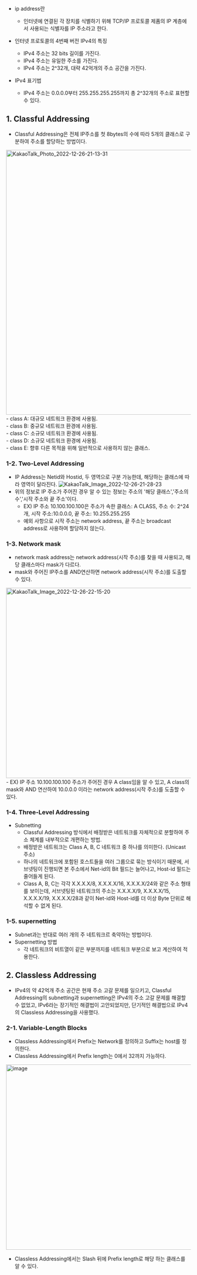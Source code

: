 - ip address란
  -  인터넷에 연결된 각 장치를 식별하기 위해 TCP/IP 프로토콜 제품의 IP 계층에서 사용되는 식별자를 IP 주소라고 한다.

- 인터넷 프로토콜의 4번째 버전 IPv4의 특징
  - IPv4 주소는 32 bits 길이를 가진다.
  - IPv4 주소는 유일한 주소를 가진다.
  - IPv4 주소는 2^32개, 대략 42억개의 주소 공간을 가진다.

- IPv4 표기법
  - IPv4 주소는 0.0.0.0부터 255.255.255.255까지 총 2^32개의 주소로 표현할 수 있다.

## 1. Classful Addressing
  - Classful Addressing은 전체 IP주소를 첫 8bytes의 수에 따라 5개의 클래스로 구분하여 주소를 할당하는 방법이다.
<img width="722" alt="KakaoTalk_Photo_2022-12-26-21-13-31" src="https://user-images.githubusercontent.com/110087065/209547818-219e7d09-a27d-40d1-9582-5d244028a8a0.png">
- class A: 대규모 네트워크 환경에 사용됨.<br/>  
- class B: 중규모 네트워크 환경에 사용됨.<br/>
- class C: 소규모 네트워크 환경에 사용됨.<br/>
- class D: 소규모 네트워크 환경에 사용됨.<br/>
- class E: 향후 다른 목적을 위해 일반적으로 사용하지 않는 클래스.<br/>

### 1-2. Two-Level Addressing
- IP Address는 Netid와 Hostid, 두 영역으로 구분 가능한데, 해당하는 클래스에 따라 영역이 달라진다.
![KakaoTalk_Image_2022-12-26-21-28-23](https://user-images.githubusercontent.com/110087065/209549029-8b37da89-bed6-4f3a-ace3-1c696df52d6d.png)
- 위의 정보로 IP 주소가 주어진 경우 알 수 있는 정보는 주소의 '해당 클래스','주소의 수','시작 주소와 끝 주소'이다.
  - EX) IP 주소 10.100.100.100은 주소가 속한 클래스: A CLASS, 주소 수: 2^24개, 시작 주소:10.0.0.0, 끝 주소: 10.255.255.255
  - 예외 사항으로 시작 주소는 network address, 끝 주소는 broadcast address로 사용하여 할당하지 않는다.
  
### 1-3. Network mask
- network mask address는 network address(시작 주소)를 찾을 때 사용되고, 해당 클래스마다 mask가 다르다.
- mask와 주어진 IP주소를 AND연산하면 network address(시작 주소)를 도출할 수 있다.
<img width="519" alt="KakaoTalk_Image_2022-12-26-22-15-20" src="https://user-images.githubusercontent.com/110087065/209552929-17f32d3d-c7b4-42bc-8020-373d2eca3e04.png">
  - EX) IP 주소 10.100.100.100 주소가 주어진 경우 A class임을 알 수 있고, A class의 mask와 AND 연산하여 10.0.0.0 이라는 network address(시작 주소)를 도출할 수 있다. 
  
### 1-4. Three-Level Addressing
- Subnetting
  - Classful Addressing 방식에서 배정받은 네트워크를 자체적으로 분할하여 주소 체계를 내부적으로 개편하는 방법.
  - 배정받은 네트워크는 Class A, B, C 네트워크 중 하나를 의미한다. (Unicast 주소)
  - 하나의 네트워크에 포함된 호스트들을 여러 그룹으로 묶는 방식이기 때문에, 서브넷팅이 진행되면 본 주소에서 Net-id의 Bit 필드는 늘어나고, Host-id 필드는 줄어들게 된다.
  - Class A, B, C는 각각 X.X.X.X/8, X.X.X.X/16, X.X.X.X/24와 같은 주소 형태를 보이는데, 서브넷팅된 네트워크의 주소는 X.X.X.X/9, X.X.X.X/15, X.X.X.X/19, X.X.X.X/28과 같이 Net-id와 Host-id를 더 이상 Byte 단위로 해석할 수 없게 된다.
  
### 1-5. supernetting
- Subnet과는 반대로 여러 개의 주 네트워크르 축약하는 방법이다.
- Supernetting 방법
  - 각 네트워크의 비트열이 같은 부분까지를 네트워크 부분으로 보고 계산하여 적용한다.


## 2. Classless Addressing
  - IPv4의 약 42억개 주소 공간은 현재 주소 고갈 문제를 일으키고, Classful Addressing의 subnetting과 supernetting은 IPv4의 주소 고갈 문제를 해결할 수 없었고, IPv6라는 장기적인 해결법이 고안되었지만, 단기적인 해결법으로 IPv4의 Classless Addressing을 사용했다.
  
### 2-1. Variable-Length Blocks
- Classless Addressing에서 Prefix는 Network를 정의하고 Suffix는 host를 정의한다.
- Classless Addressing에서 Prefix length는 0에서 32까지 가능하다.
<img width="505" alt="image" src="https://user-images.githubusercontent.com/110087065/209616318-97b9c651-6d1d-4229-9165-b5abc49c6da0.png">

- Classless Addressing에서는 Slash 뒤에 Prefix length로 해당 하는 클래스를 알 수 있다.
  
